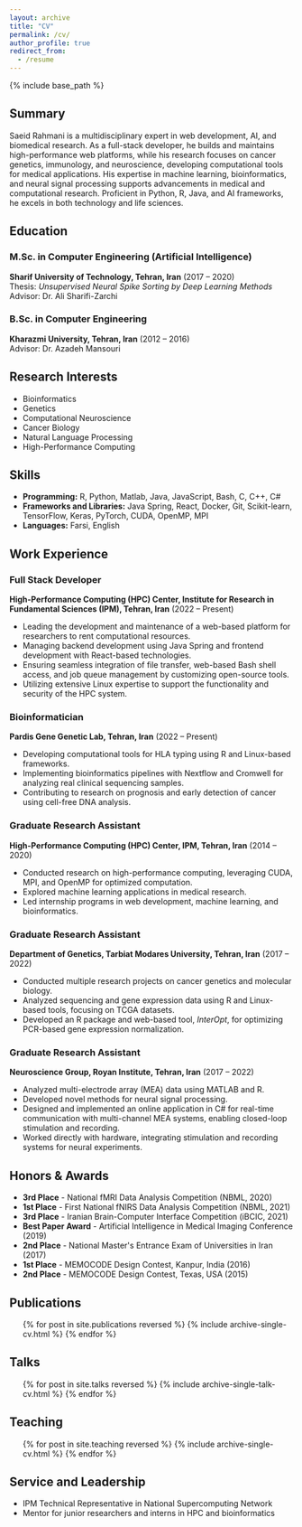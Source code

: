 ```yaml
---
layout: archive
title: "CV"
permalink: /cv/
author_profile: true
redirect_from:
  - /resume
---
```


{% include base_path %}

## Summary
Saeid Rahmani is a multidisciplinary expert in web development, AI, and biomedical research. As a full-stack developer, he builds and maintains high-performance web platforms, while his research focuses on cancer genetics, immunology, and neuroscience, developing computational tools for medical applications. His expertise in machine learning, bioinformatics, and neural signal processing supports advancements in medical and computational research. Proficient in Python, R, Java, and AI frameworks, he excels in both technology and life sciences.

## Education
### M.Sc. in Computer Engineering (Artificial Intelligence)  
**Sharif University of Technology, Tehran, Iran** (2017 – 2020)  
Thesis: *Unsupervised Neural Spike Sorting by Deep Learning Methods*  
Advisor: Dr. Ali Sharifi-Zarchi  

### B.Sc. in Computer Engineering  
**Kharazmi University, Tehran, Iran** (2012 – 2016)  
Advisor: Dr. Azadeh Mansouri  

## Research Interests
- Bioinformatics
- Genetics
- Computational Neuroscience
- Cancer Biology
- Natural Language Processing
- High-Performance Computing

## Skills
- **Programming:** R, Python, Matlab, Java, JavaScript, Bash, C, C++, C#
- **Frameworks and Libraries:** Java Spring, React, Docker, Git, Scikit-learn, TensorFlow, Keras, PyTorch, CUDA, OpenMP, MPI
- **Languages:** Farsi, English

## Work Experience
### Full Stack Developer  
**High-Performance Computing (HPC) Center, Institute for Research in Fundamental Sciences (IPM), Tehran, Iran** (2022 – Present)  
- Leading the development and maintenance of a web-based platform for researchers to rent computational resources.
- Managing backend development using Java Spring and frontend development with React-based technologies.
- Ensuring seamless integration of file transfer, web-based Bash shell access, and job queue management by customizing open-source tools.
- Utilizing extensive Linux expertise to support the functionality and security of the HPC system.

### Bioinformatician  
**Pardis Gene Genetic Lab, Tehran, Iran** (2022 – Present)  
- Developing computational tools for HLA typing using R and Linux-based frameworks.
- Implementing bioinformatics pipelines with Nextflow and Cromwell for analyzing real clinical sequencing samples.
- Contributing to research on prognosis and early detection of cancer using cell-free DNA analysis.

### Graduate Research Assistant  
**High-Performance Computing (HPC) Center, IPM, Tehran, Iran** (2014 – 2020)  
- Conducted research on high-performance computing, leveraging CUDA, MPI, and OpenMP for optimized computation.
- Explored machine learning applications in medical research.
- Led internship programs in web development, machine learning, and bioinformatics.

### Graduate Research Assistant  
**Department of Genetics, Tarbiat Modares University, Tehran, Iran** (2017 – 2022)  
- Conducted multiple research projects on cancer genetics and molecular biology.
- Analyzed sequencing and gene expression data using R and Linux-based tools, focusing on TCGA datasets.
- Developed an R package and web-based tool, *InterOpt*, for optimizing PCR-based gene expression normalization.

### Graduate Research Assistant  
**Neuroscience Group, Royan Institute, Tehran, Iran** (2017 – 2022)  
- Analyzed multi-electrode array (MEA) data using MATLAB and R.
- Developed novel methods for neural signal processing.
- Designed and implemented an online application in C# for real-time communication with multi-channel MEA systems, enabling closed-loop stimulation and recording.
- Worked directly with hardware, integrating stimulation and recording systems for neural experiments.

## Honors & Awards
- **3rd Place** - National fMRI Data Analysis Competition (NBML, 2020)
- **1st Place** - First National fNIRS Data Analysis Competition (NBML, 2021)
- **3rd Place** - Iranian Brain-Computer Interface Competition (iBCIC, 2021)
- **Best Paper Award** - Artificial Intelligence in Medical Imaging Conference (2019)
- **2nd Place** - National Master's Entrance Exam of Universities in Iran (2017)
- **1st Place** - MEMOCODE Design Contest, Kanpur, India (2016)
- **2nd Place** - MEMOCODE Design Contest, Texas, USA (2015)

## Publications
<ul>{% for post in site.publications reversed %}
  {% include archive-single-cv.html %}
{% endfor %}</ul>

## Talks
<ul>{% for post in site.talks reversed %}
  {% include archive-single-talk-cv.html %}
{% endfor %}</ul>

## Teaching
<ul>{% for post in site.teaching reversed %}
  {% include archive-single-cv.html %}
{% endfor %}</ul>

## Service and Leadership
- IPM Technical Representative in National Supercomputing Network
- Mentor for junior researchers and interns in HPC and bioinformatics

